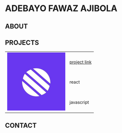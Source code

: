# ADEBAYO FAWAZ AJIBOLA

## ABOUT

## PROJECTS

<table>
  <tr>
    <td rowspan="3">
      <img src="./projects/metacare.png" alt="metacare" />
    </td>
    <td><a href="https://metacare-olive.vercel.app/">project link</a></td>
  </tr>
  <tr>
    <td>react</td>
  </tr>
  <tr>
    <td>javascript</td>
  </tr>
</table>

## CONTACT
